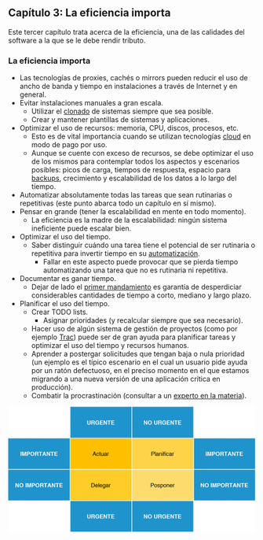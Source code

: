 ## Capítulo 3: La eficiencia importa

Este tercer capítulo trata acerca de la eficiencia, una de las calidades del
software a la que se le debe rendir tributo.

### La eficiencia importa

* Las tecnologías de proxies, cachés o mirrors pueden reducir el uso de ancho de
  banda y tiempo en instalaciones a través de Internet y en general.
* Evitar instalaciones manuales a gran escala.
    * Utilizar el [clonado](https://www.linuxito.com/gnu-linux/nivel-alto/165-como-clonar-maquinas-virtuales-kvm)
      de sistemas siempre que sea posible.
    * Crear y mantener plantillas de sistemas y aplicaciones.
* Optimizar el uso de recursos: memoria, CPU, discos, procesos, etc.
    * Esto es de vital importancia cuando se utilizan tecnologías [cloud](https://www.linuxito.com/15-miscelaneo/642-curso-de-cloud-computing-online-gratuito-y-acreditado)
      en modo de pago por uso.
    * Aunque se cuente con exceso de recursos, se debe optimizar el uso de los
      mismos para contemplar todos los aspectos y escenarios posibles: picos de
      carga, tiempos de respuesta, espacio para [backups](https://www.linuxito.com/nix/711-la-biblia-del-sysadmin-capitulo-2-lo-dificil-seguridad-y-backups),
      crecimiento y escalabilidad de los datos a lo largo del tiempo.
* Automatizar absolutamente todas las tareas que sean rutinarias o repetitivas
  (este punto abarca todo un capítulo en sí mismo).
* Pensar en grande (tener la escalabilidad en mente en todo momento).
    * La eficiencia es la madre de la escalabilidad: ningún sistema ineficiente
      puede escalar bien.
* Optimizar el uso del tiempo.
    * Saber distinguir cuándo una tarea tiene el potencial de ser rutinaria o
      repetitiva para invertir tiempo en su [automatización](https://www.linuxito.com/gnu-linux/nivel-alto/662-updatemyfarm-script-bash-para-actualizar-todos-mis-servidores-en-paralelo).
        * Fallar en este aspecto puede provocar que se pierda tiempo
          automatizando una tarea que no es rutinaria ni repetitiva.
* Documentar es ganar tiempo.
    * Dejar de lado el [primer mandamiento](https://www.linuxito.com/nix/710-la-biblia-del-sysadmin-capitulo-1-documentacion)
      es garantía de desperdiciar considerables cantidades de tiempo a corto,
      mediano y largo plazo.
* Planificar el uso del tiempo.
    * Crear TODO lists.
        * Asignar prioridades (y recalcular siempre que sea necesario).
    * Hacer uso de algún sistema de gestión de proyectos (como por ejemplo [Trac](https://trac.edgewall.org/))
      puede ser de gran ayuda para planificar tareas y optimizar el uso del
      tiempo y recursos humanos.
    * Aprender a postergar solicitudes que tengan baja o nula prioridad (un
      ejemplo es el típico escenario en el cual un usuario pide ayuda por un
      ratón defectuoso, en el preciso momento en el que estamos migrando a una
      nueva versión de una aplicación crítica en producción).
    * Combatir la procrastinación (consultar a un [experto en la materia](http://waitbutwhy.com/2013/11/how-to-beat-procrastination.html)).

![Gestión del tiempo](images/gestion-tiempo.png)
